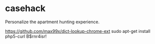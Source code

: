 # casehack
Personalize the apartment hunting experience. 

https://github.com/max99x/dict-lookup-chrome-ext
sudo apt-get install php5-curl
B$rnr4isr!
